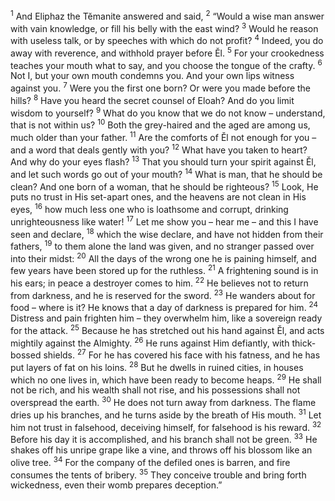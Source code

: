 <sup>1</sup> And Eliphaz the Tĕmanite answered and said,
<sup>2</sup> “Would a wise man answer with vain knowledge, or fill his belly with the east wind?
<sup>3</sup> Would he reason with useless talk, or by speeches with which do not profit?
<sup>4</sup> Indeed, you do away with reverence, and withhold prayer before Ĕl.
<sup>5</sup> For your crookedness teaches your mouth what to say, and you choose the tongue of the crafty.
<sup>6</sup> Not I, but your own mouth condemns you. And your own lips witness against you.
<sup>7</sup> Were you the first one born? Or were you made before the hills?
<sup>8</sup> Have you heard the secret counsel of Eloah? And do you limit wisdom to yourself?
<sup>9</sup> What do you know that we do not know – understand, that is not within us?
<sup>10</sup> Both the grey-haired and the aged are among us, much older than your father.
<sup>11</sup> Are the comforts of Ĕl not enough for you – and a word that deals gently with you?
<sup>12</sup> What have you taken to heart? And why do your eyes flash?
<sup>13</sup> That you should turn your spirit against Ĕl, and let such words go out of your mouth?
<sup>14</sup> What is man, that he should be clean? And one born of a woman, that he should be righteous?
<sup>15</sup> Look, He puts no trust in His set-apart ones, and the heavens are not clean in His eyes,
<sup>16</sup> how much less one who is loathsome and corrupt, drinking unrighteousness like water!
<sup>17</sup> Let me show you – hear me – and this I have seen and declare,
<sup>18</sup> which the wise declare, and have not hidden from their fathers,
<sup>19</sup> to them alone the land was given, and no stranger passed over into their midst:
<sup>20</sup> All the days of the wrong one he is paining himself, and few years have been stored up for the ruthless.
<sup>21</sup> A frightening sound is in his ears; in peace a destroyer comes to him.
<sup>22</sup> He believes not to return from darkness, and he is reserved for the sword.
<sup>23</sup> He wanders about for food – where is it? He knows that a day of darkness is prepared for him.
<sup>24</sup> Distress and pain frighten him – they overwhelm him, like a sovereign ready for the attack.
<sup>25</sup> Because he has stretched out his hand against Ĕl, and acts mightily against the Almighty.
<sup>26</sup> He runs against Him defiantly, with thick-bossed shields.
<sup>27</sup> For he has covered his face with his fatness, and he has put layers of fat on his loins.
<sup>28</sup> But he dwells in ruined cities, in houses which no one lives in, which have been ready to become heaps.
<sup>29</sup> He shall not be rich, and his wealth shall not rise, and his possessions shall not overspread the earth.
<sup>30</sup> He does not turn away from darkness. The flame dries up his branches, and he turns aside by the breath of His mouth.
<sup>31</sup> Let him not trust in falsehood, deceiving himself, for falsehood is his reward.
<sup>32</sup> Before his day it is accomplished, and his branch shall not be green.
<sup>33</sup> He shakes off his unripe grape like a vine, and throws off his blossom like an olive tree.
<sup>34</sup> For the company of the defiled ones is barren, and fire consumes the tents of bribery.
<sup>35</sup> They conceive trouble and bring forth wickedness, even their womb prepares deception.”
